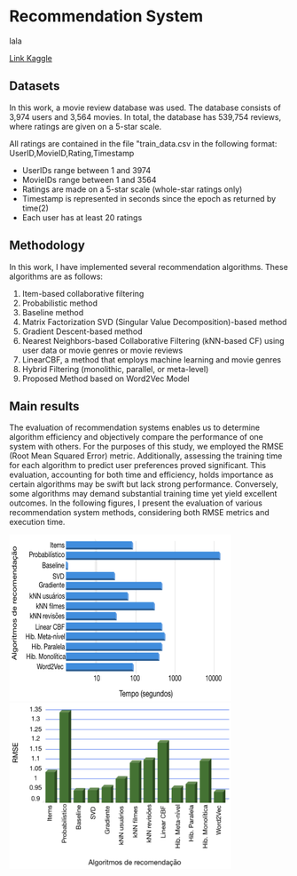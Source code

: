 # Recommendation System
lala

[Link Kaggle](https://www.kaggle.com/competitions/scc5966-2018-2o)

## Datasets
In this work, a movie review database was used. The database consists of 3,974 users and 3,564 movies. In total, the database has 539,754 reviews, where ratings are given on a 5-star scale.

All ratings are contained in the file "train_data.csv in the following format: UserID,MovieID,Rating,Timestamp
- UserIDs range between 1 and 3974
- MovieIDs range between 1 and 3564
- Ratings are made on a 5-star scale (whole-star ratings only)
- Timestamp is represented in seconds since the epoch as returned by time(2)
- Each user has at least 20 ratings



## Methodology
In this work, I have implemented several recommendation algorithms. These algorithms are as follows:
1. Item-based collaborative filtering
2. Probabilistic method
3. Baseline method
4. Matrix Factorization SVD (Singular Value Decomposition)-based method 
5. Gradient Descent-based method
6. Nearest Neighbors-based Collaborative Filtering (kNN-based CF) using user data or movie genres or movie reviews
7. LinearCBF, a method that employs machine learning and movie genres
8. Hybrid Filtering (monolithic, parallel, or meta-level)
9. Proposed Method based on Word2Vec Model

## Main results
The evaluation of recommendation systems enables us to determine algorithm efficiency and objectively compare the performance of one system with others. For the purposes of this study, we employed the RMSE (Root Mean Squared Error) metric. Additionally, assessing the training time for each algorithm to predict user preferences proved significant. This evaluation, accounting for both time and efficiency, holds importance as certain algorithms may be swift but lack strong performance. Conversely, some algorithms may demand substantial training time yet yield excellent outcomes. In the following figures, I present the evaluation of various recommendation system methods, considering both RMSE metrics and execution time.

<img src="sr_resultados.png" width="400" height="300">

<img src="sr_resultados2.png" width="400" height="300">
